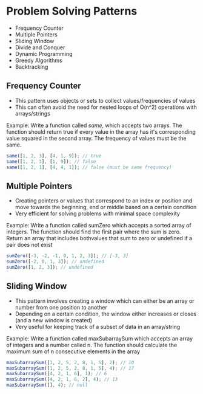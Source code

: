# Problem Solving Patterns

-   Frequency Counter
-   Multiple Pointers
-   Sliding Window
-   Divide and Conquer
-   Dynamic Programming
-   Greedy Algorithms
-   Backtracking

## Frequency Counter

-   This pattern uses objects or sets to collect values/frequencies of values
-   This can often avoid the need for nested loops of O(n^2) operations with arrays/strings

Example: Write a function called _same_, which accepts two arrays. The function should return true if every value in the array has it's corresponding value squared in the second array. The frequency of values must be the same.

```js
same([1, 2, 3], [4, 1, 9]); // true
same([1, 2, 3], [1, 9]); // false
same([1, 2, 1], [4, 4, 1]); // false (must be same frequency)
```

## Multiple Pointers

-   Creating pointers or values that correspond to an index or position and move towards the beginning, end or middle based on a certain condition
-   Very efficient for solving problems with minimal space complexity

Example: Write a function called sumZero which accepts a sorted array of integers. The function should find the first pair where the sum is zero. Return an array that includes bothvalues that sum to zero or undefined if a pair does not exist

```js
sumZero([-3, -2, -1, 0, 1, 2, 3]); // [-3, 3]
sumZero([-2, 0, 1, 3]); // undefined
sumZero([1, 2, 3]); // undefined
```

## Sliding Window

-   This pattern involves creating a window which can either be an array or number from one position to another
-   Depending on a certain condition, the window either increases or closes (and a new window is created)
-   Very useful for keeping track of a subset of data in an array/string

Example: Write a function called maxSubarraySum which accepts an array of integers and a number called n. The function should calculate the maximum sum of n consecutive elements in the array

```js
maxSubarraySum([1, 2, 5, 2, 8, 1, 5], 2); // 10
maxSubarraySum([1, 2, 5, 2, 8, 1, 5], 4); // 17
maxSubarraySum([4, 2, 1, 6], 1); // 6
maxSubarraySum([4, 2, 1, 6, 2], 4); // 13
maxSubarraySum([], 4); // null
```
